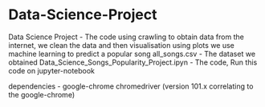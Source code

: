 # Data-Science-Project
Data Science Project - 
	The code using crawling to obtain data from the internet,
	we clean the data and then visualisation using plots
	we use machine learning to predict a popular song
all_songs.csv - The dataset we obtained
Data_Science_Songs_Popularity_Project.ipyn - The code, Run this code on jupyter-notebook

dependencies - 
	google-chrome
	chromedriver	(version 101.x correlating to the google-chrome)
